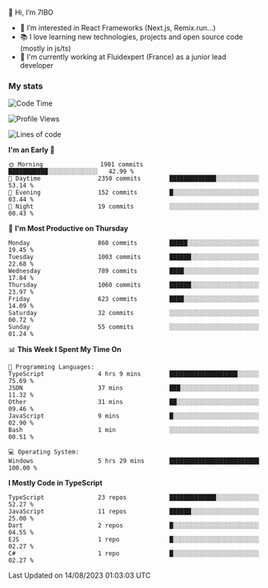 👋 Hi, I’m 7IBO

- 👀 I’m interested in React Frameworks (Next.js, Remix.run...)
- 📚 I love learning new technologies, projects and open source code (mostly in js/ts)
- 💼 I'm currently working at Fluidexpert (France) as a junior lead developer

### My stats
<!--START_SECTION:waka-->
![Code Time](http://img.shields.io/badge/Code%20Time-132%20hrs%2053%20mins-blue)

![Profile Views](http://img.shields.io/badge/Profile%20Views-0-blue)

![Lines of code](https://img.shields.io/badge/From%20Hello%20World%20I%27ve%20Written-6.2%20million%20lines%20of%20code-blue)

**I'm an Early 🐤** 

```text
🌞 Morning                1901 commits        ███████████░░░░░░░░░░░░░░   42.99 % 
🌆 Daytime                2350 commits        █████████████░░░░░░░░░░░░   53.14 % 
🌃 Evening                152 commits         █░░░░░░░░░░░░░░░░░░░░░░░░   03.44 % 
🌙 Night                  19 commits          ░░░░░░░░░░░░░░░░░░░░░░░░░   00.43 % 
```
📅 **I'm Most Productive on Thursday** 

```text
Monday                   860 commits         █████░░░░░░░░░░░░░░░░░░░░   19.45 % 
Tuesday                  1003 commits        ██████░░░░░░░░░░░░░░░░░░░   22.68 % 
Wednesday                789 commits         ████░░░░░░░░░░░░░░░░░░░░░   17.84 % 
Thursday                 1060 commits        ██████░░░░░░░░░░░░░░░░░░░   23.97 % 
Friday                   623 commits         ████░░░░░░░░░░░░░░░░░░░░░   14.09 % 
Saturday                 32 commits          ░░░░░░░░░░░░░░░░░░░░░░░░░   00.72 % 
Sunday                   55 commits          ░░░░░░░░░░░░░░░░░░░░░░░░░   01.24 % 
```


📊 **This Week I Spent My Time On** 

```text
💬 Programming Languages: 
TypeScript               4 hrs 9 mins        ███████████████████░░░░░░   75.69 % 
JSON                     37 mins             ███░░░░░░░░░░░░░░░░░░░░░░   11.32 % 
Other                    31 mins             ██░░░░░░░░░░░░░░░░░░░░░░░   09.46 % 
JavaScript               9 mins              █░░░░░░░░░░░░░░░░░░░░░░░░   02.90 % 
Bash                     1 min               ░░░░░░░░░░░░░░░░░░░░░░░░░   00.51 % 

💻 Operating System: 
Windows                  5 hrs 29 mins       █████████████████████████   100.00 % 
```

**I Mostly Code in TypeScript** 

```text
TypeScript               23 repos            █████████████░░░░░░░░░░░░   52.27 % 
JavaScript               11 repos            ██████░░░░░░░░░░░░░░░░░░░   25.00 % 
Dart                     2 repos             █░░░░░░░░░░░░░░░░░░░░░░░░   04.55 % 
EJS                      1 repo              █░░░░░░░░░░░░░░░░░░░░░░░░   02.27 % 
C#                       1 repo              █░░░░░░░░░░░░░░░░░░░░░░░░   02.27 % 
```




 Last Updated on 14/08/2023 01:03:03 UTC
<!--END_SECTION:waka-->
